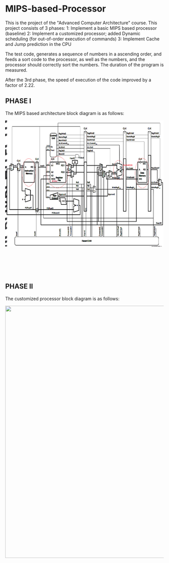 # MIPS-based-Processor 
This is the project of the "Advanced Computer Architecture" course. This project consists of 3 phases:
1: Implement a basic MIPS based processor (baseline)
2: Implement a customized processor; added Dynamic scheduling (for out-of-order execution of commands)
3: Implement Cache and Jump prediction in the CPU

The test code, generates a sequence of numbers in a ascending order, and feeds a sort code to the processor, as well as the numbers, and the processor should correctly 
sort the numbers. The duration of the program is measured.

After the 3rd phase, the speed of execution of the code improved by a factor of 2.22.


## PHASE I
The MIPS based architecture block diagram is as follows:

<img  align="center" src="./PhaseI_MIPS/Screen Shot 2016-10-02 at 7.30.23 PM.png" width="900" height="400"/>

<br>
<br>
<br>
<br>
<br>
<br>


## PHASE II
The customized processor block diagram is as follows:

<img  align="left" src="./PhaseII_Superscalar/Doku/block diagram.png" width="1000" height="800"/>


